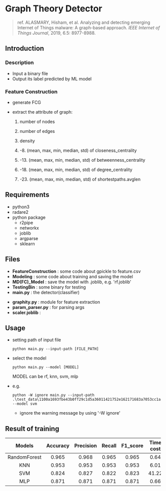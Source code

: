 # Graph Theory Detector

> ref. ALASMARY, Hisham, et al. Analyzing and detecting emerging Internet of Things malware: A graph-based approach. *IEEE Internet of Things Journal*, 2019, 6.5: 8977-8988.

## Introduction

### Description

* Input a binary file
* Output its label predicted by ML model

### Feature Construction

* generate FCG

* extract the attribute of graph:

  1. number of nodes
  2. number of edges
  3. density
  4. -8. (mean, max, min, median, std) of closeness_centrality

  9. -13. (mean, max, min, median, std) of betweenness_centrality

  14. -18. (mean, max, min, median, std) of degree_centrality

  19. -23. (mean, max, min, median, std) of shortestpaths.avglen 


## Requirements

* python3
* radare2
* python package
  * r2pipe
  * networkx
  * joblib
  * argparse
  * sklearn

## Files

* **FeatureConstruction** : some code about gpickle to feature.csv
* **Modeling** : some code about training and saving the model
* **MD(FC)_Model** : save the model with .joblib, e.g. 'rf.joblib'
* **TestingBin** : some binary for testing
* **main.py** : the detector(classifier)

- **graphity.py** : module for feature extraction
- **param_parser.py** : for parsing args
- **scaler.joblib** : 

## Usage

* setting path of input file

  ```
  python main.py --input-path [FILE_PATH]
  ```

* select the model

  ```
  python main.py --model [MODEL]
  ```

  MODEL can be rf, knn, svm, mlp

* e.g.

  ```
  python -W ignore main.py --input-path .\test_data\1100a1693fbe43b0ff29c1d5a36011421752e162171683a7053cc1a342cdb11a --model svm
  ```

  * ignore the warning message by using '-W ignore'



## Result of training

|    Models    | Accuracy | Precision | Recall | F1_score | Time cost |
| :----------: | :------: | :-------: | :----: | :------: | :-------: |
| RandomForest |  0.965   |   0.968   | 0.965  |  0.965   |   0.64    |
|     KNN      |  0.953   |   0.953   | 0.953  |  0.953   |   6.01    |
|     SVM      |  0.824   |   0.827   | 0.822  |  0.823   |   41.22   |
|     MLP      |  0.871   |   0.871   | 0.871  |  0.871   |   0.66    |
